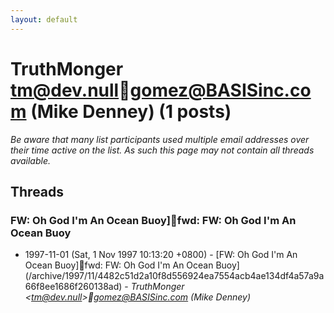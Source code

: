 ```yaml
---
layout: default
---
```


# TruthMonger <tm@dev.null>gomez@BASISinc.com (Mike Denney) (1 posts)

_Be aware that many list participants used multiple email addresses over their time active on the list. As such this page may not contain all threads available._

## Threads

### FW: Oh God I'm An Ocean Buoy]fwd: FW: Oh God I'm An Ocean Buoy
+ 1997-11-01 (Sat, 1 Nov 1997 10:13:20 +0800) - [FW: Oh God I'm An Ocean Buoy]fwd: FW: Oh God I'm An Ocean Buoy](/archive/1997/11/4482c51d2a10f8d556924ea7554acb4ae134df4a57a9a66f8ee1686f260138ad) - _TruthMonger \<tm@dev.null\>gomez@BASISinc.com (Mike Denney)_

